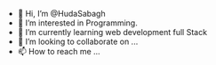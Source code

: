 - 👋 Hi, I’m @HudaSabagh
- 👀 I’m interested in Programming.
- 🌱 I’m currently learning web development full Stack 
- 💞️ I’m looking to collaborate on ...
- 📫 How to reach me ...

<!---
HudaSabagh/HudaSabagh is a ✨ special ✨ repository because its `README.md` (this file) appears on your GitHub profile.
You can click the Preview link to take a look at your changes.
--->

